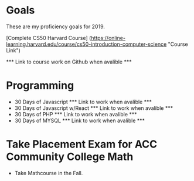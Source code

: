 # Goals
These are my proficiency goals for 2019. 

[Complete CS50 Harvard Course] (https://online-learning.harvard.edu/course/cs50-introduction-computer-science "Course Link") 

*** Link to course work on Github when avalible *** 

# Programming 
+ 30 Days of Javascript *** Link to work when avalible ***
+ 30 Days of Javascript w/React *** Link to work when avalible ***
+ 30 Days of PHP *** Link to work when avalible ***
+ 30 Days of MYSQL  *** Link to work when avalible *** 

# Take Placement Exam for ACC Community College Math 
+ Take Mathcourse in the Fall. 

